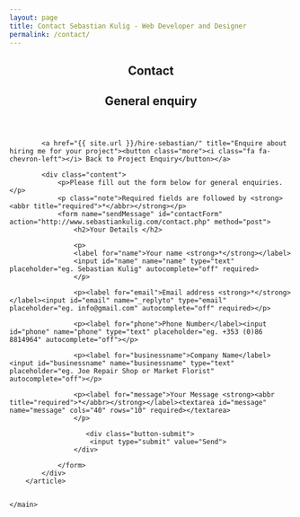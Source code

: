 ```yaml
---
layout: page
title: Contact Sebastian Kulig - Web Developer and Designer
permalink: /contact/
---
```


<main id="pages">
        <article>
            <header class="intro">
                <h1>Contact</h1>
                <h2>General enquiry</h2>
            </header>
            
            <a href="{{ site.url }}/hire-sebastian/" title="Enquire about hiring me for your project"><button class="more"><i class="fa fa-chevron-left"></i> Back to Project Enquiry</button></a>
            
            <div class="content">
                <p>Please fill out the form below for general enquiries.</p>
                <p class="note">Required fields are followed by <strong><abbr title="required">*</abbr></strong></p>
                <form name="sendMessage" id="contactForm" action="http://www.sebastiankulig.com/contact.php" method="post">
                    <h2>Your Details </h2>

                    <p>
                    <label for="name">Your name <strong>*</strong></label>
                    <input id="name" name="name" type="text" placeholder="eg. Sebastian Kulig" autocomplete="off" required>
                    </p>

                    <p><label for="email">Email address <strong>*</strong></label><input id="email" name="_replyto" type="email" placeholder="eg. info@gmail.com" autocomplete="off" required></p>

                    <p><label for="phone">Phone Number</label><input id="phone" name="phone" type="text" placeholder="eg. +353 (0)86 8814964" autocomplete="off"></p>

                    <p><label for="businessname">Company Name</label><input id="businessname" name="businessname" type="text" placeholder="eg. Joe Repair Shop or Market Florist" autocomplete="off"></p>

                    <p><label for="message">Your Message <strong><abbr title="required">*</abbr></strong></label><textarea id="message" name="message" cols="40" rows="10" required></textarea>
                    </p>
                    
                       <div class="button-submit">
                        <input type="submit" value="Send">
                    </div>

                </form>
            </div>
        </article>


    </main>
